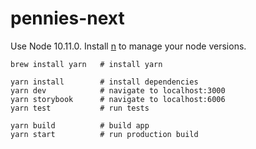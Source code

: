 # pennies-next

Use Node 10.11.0. Install [n](https://github.com/tj/n) to manage your node versions.

```
brew install yarn   # install yarn

yarn install        # install dependencies
yarn dev            # navigate to localhost:3000
yarn storybook      # navigate to localhost:6006
yarn test           # run tests

yarn build          # build app
yarn start          # run production build
```